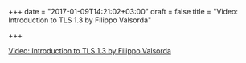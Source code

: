 +++
date = "2017-01-09T14:21:02+03:00"
draft = false
title = "Video: Introduction to TLS 1.3 by Filippo Valsorda"

+++

<p><a href="https://blog.cloudflare.com/tls-1-3-overview-and-q-and-a">Video: Introduction to TLS 1.3 by Filippo Valsorda</a></p>
